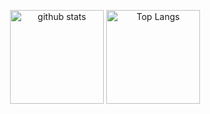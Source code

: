 <p align="center">
  <img alt="github stats" height="150px" src="https://github-readme-stats.vercel.app/api?username=picopicodevil&count_private=true&show_icons=trueinclude_all_commits=true&" />
  <img alt="Top Langs" height="150px" src="https://github-readme-stats.vercel.app/api/top-langs/?username=picopicodevil&layout=compact&hide=makefile" />
</p>
